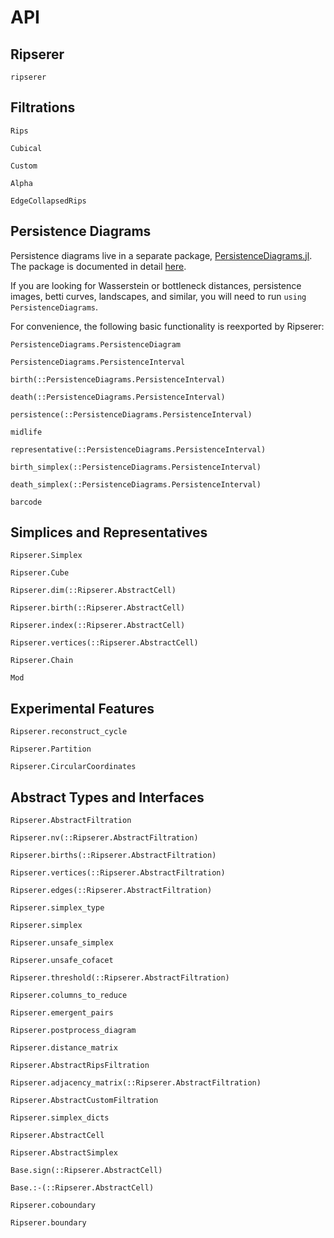 # API

## Ripserer

```@docs
ripserer
```

## Filtrations

```@docs
Rips
```

```@docs
Cubical
```

```@docs
Custom
```

```@docs
Alpha
```

```@docs
EdgeCollapsedRips
```

## Persistence Diagrams

Persistence diagrams live in a separate package,
[PersistenceDiagrams.jl](https://github.com/mtsch/PersistenceDiagrams.jl). The package is
documented in detail [here](https://mtsch.github.io/PersistenceDiagrams.jl/dev/).

If you are looking for
Wasserstein or bottleneck distances, persistence images, betti curves, landscapes, and
similar, you will need to run `using PersistenceDiagrams`.

For convenience, the following basic functionality is reexported by Ripserer:

```@docs
PersistenceDiagrams.PersistenceDiagram
```

```@docs
PersistenceDiagrams.PersistenceInterval
```

```@docs
birth(::PersistenceDiagrams.PersistenceInterval)
```

```@docs
death(::PersistenceDiagrams.PersistenceInterval)
```

```@docs
persistence(::PersistenceDiagrams.PersistenceInterval)
```

```@docs
midlife
```

```@docs
representative(::PersistenceDiagrams.PersistenceInterval)
```

```@docs
birth_simplex(::PersistenceDiagrams.PersistenceInterval)
```

```@docs
death_simplex(::PersistenceDiagrams.PersistenceInterval)
```

```@docs
barcode
```

## Simplices and Representatives

```@docs
Ripserer.Simplex
```

```@docs
Ripserer.Cube
```

```@docs
Ripserer.dim(::Ripserer.AbstractCell)
```

```@docs
Ripserer.birth(::Ripserer.AbstractCell)
```

```@docs
Ripserer.index(::Ripserer.AbstractCell)
```

```@docs
Ripserer.vertices(::Ripserer.AbstractCell)
```

```@docs
Ripserer.Chain
```

```@docs
Mod
```

## Experimental Features

```@docs
Ripserer.reconstruct_cycle
```

```@docs
Ripserer.Partition
```

```@docs
Ripserer.CircularCoordinates
```

## Abstract Types and Interfaces

```@docs
Ripserer.AbstractFiltration
```

```@docs
Ripserer.nv(::Ripserer.AbstractFiltration)
```

```@docs
Ripserer.births(::Ripserer.AbstractFiltration)
```

```@docs
Ripserer.vertices(::Ripserer.AbstractFiltration)
```

```@docs
Ripserer.edges(::Ripserer.AbstractFiltration)
```

```@docs
Ripserer.simplex_type
```

```@docs
Ripserer.simplex
```

```@docs
Ripserer.unsafe_simplex
```

```@docs
Ripserer.unsafe_cofacet
```

```@docs
Ripserer.threshold(::Ripserer.AbstractFiltration)
```

```@docs
Ripserer.columns_to_reduce
```

```@docs
Ripserer.emergent_pairs
```

```@docs
Ripserer.postprocess_diagram
```

```@docs
Ripserer.distance_matrix
```

```@docs
Ripserer.AbstractRipsFiltration
```

```@docs
Ripserer.adjacency_matrix(::Ripserer.AbstractFiltration)
```

```@docs
Ripserer.AbstractCustomFiltration
```

```@docs
Ripserer.simplex_dicts
```

```@docs
Ripserer.AbstractCell
```

```@docs
Ripserer.AbstractSimplex
```

```@docs
Base.sign(::Ripserer.AbstractCell)
```

```@docs
Base.:-(::Ripserer.AbstractCell)
```

```@docs
Ripserer.coboundary
```

```@docs
Ripserer.boundary
```
